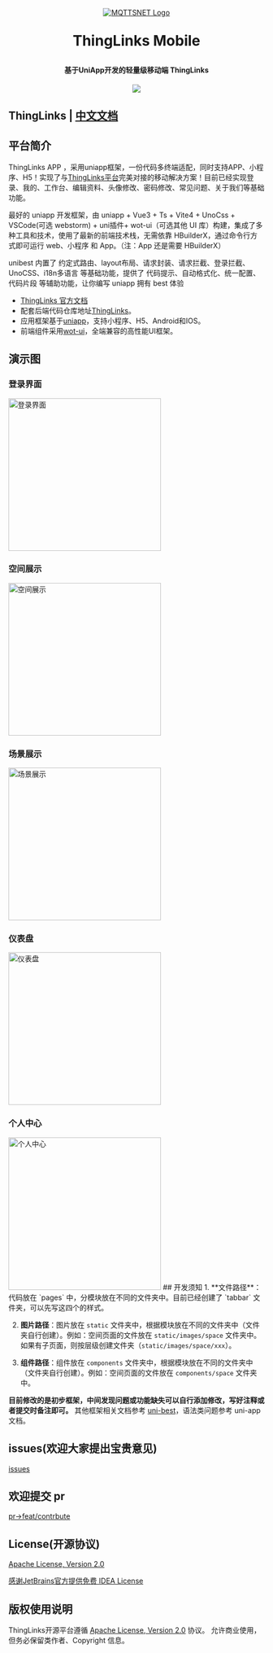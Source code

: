 <div align="center">

[![MQTTSNET Logo](./doc/images/logo.png)](https://www.mqttsnet.com)

</div>
<h1 align="center" style="margin: 30px 0 30px; font-weight: bold;">ThingLinks Mobile</h1>
<h4 align="center">基于UniApp开发的轻量级移动端 ThingLinks</h4>
<p align="center">
	<a href="https://www.oscs1024.com/platform/badge/mqttsnet/thinglinks.svg?size=small"><img src="https://www.oscs1024.com/platform/badge/mqttsnet/thinglinks.svg?size=small"></a>
</p>

## ThingLinks | [中文文档](README.zh_CN.md)

## 平台简介

ThingLinks APP ，采用uniapp框架，一份代码多终端适配，同时支持APP、小程序、H5！实现了与[ThingLinks平台](https://github.com/mqttsnet/thinglinks)完美对接的移动解决方案！目前已经实现登录、我的、工作台、编辑资料、头像修改、密码修改、常见问题、关于我们等基础功能。

最好的 uniapp 开发框架，由 uniapp + Vue3 + Ts + Vite4 + UnoCss + VSCode(可选 webstorm) + uni插件+ wot-ui（可选其他 UI 库）构建，集成了多种工具和技术，使用了最新的前端技术栈，无需依靠 HBuilderX，通过命令行方式即可运行 web、小程序 和 App。（注：App 还是需要 HBuilderX）

unibest 内置了 约定式路由、layout布局、请求封装、请求拦截、登录拦截、UnoCSS、i18n多语言 等基础功能，提供了 代码提示、自动格式化、统一配置、代码片段 等辅助功能，让你编写 uniapp 拥有 best 体验

* [ThingLinks 官方文档](https://www.mqttsnet.com)
* 配套后端代码仓库地址[ThingLinks](https://github.com/mqttsnet/thinglinks)。
* 应用框架基于[uniapp](https://uniapp.dcloud.net.cn/)，支持小程序、H5、Android和IOS。
* 前端组件采用[wot-ui](https://wot-design-uni.netlify.app/)，全端兼容的高性能UI框架。



## 演示图

### 登录界面

<img src="doc/images/login.png" alt="登录界面" width="300"/>

### 空间展示

<img src="doc/images/space.png" alt="空间展示" width="300"/>

### 场景展示

<img src="doc/images/scene.png" alt="场景展示" width="300"/>

### 仪表盘

<img src="doc/images/dashboard.png" alt="仪表盘" width="300"/>

### 个人中心

<img src="doc/images/mine.png" alt="个人中心" width="300"/>
## 开发须知
1. **文件路径**：代码放在 `pages` 中，分模块放在不同的文件夹中。目前已经创建了 `tabbar` 文件夹，可以先写这四个的样式。

2. **图片路径**：图片放在 `static` 文件夹中，根据模块放在不同的文件夹中（文件夹自行创建）。例如：空间页面的文件放在 `static/images/space` 文件夹中。如果有子页面，则按层级创建文件夹（`static/images/space/xxx`）。

3. **组件路径**：组件放在 `components` 文件夹中，根据模块放在不同的文件夹中（文件夹自行创建）。例如：空间页面的文件放在 `components/space` 文件夹中。

**目前修改的是初步框架，中间发现问题或功能缺失可以自行添加修改，写好注释或者提交时备注即可。** 
其他框架相关文档参考 [uni-best](https://codercup.github.io/unibest-docs/)，语法类问题参考 uni-app 文档。

## issues(欢迎大家提出宝贵意见)

[issues](https://github.com/mqttsnet/thinglinks-mobile/issues)

## 欢迎提交 pr

[pr->feat/contrbute](https://github.com/mqttsnet/thinglinks-mobile/pulls)

## License(开源协议)

[Apache License, Version 2.0](LICENSE)

[感谢JetBrains官方提供免费 IDEA License](https://www.jetbrains.com)

## 版权使用说明

ThingLinks开源平台遵循 [Apache License, Version 2.0](LICENSE) 协议。 允许商业使用，但务必保留类作者、Copyright 信息。
